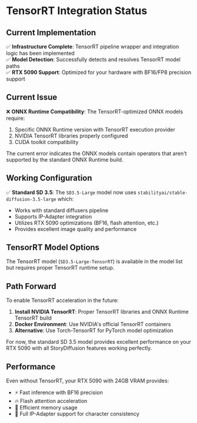 # TensorRT Integration Status

## Current Implementation

✅ **Infrastructure Complete**: TensorRT pipeline wrapper and integration logic has been implemented  
✅ **Model Detection**: Successfully detects and resolves TensorRT model paths  
✅ **RTX 5090 Support**: Optimized for your hardware with BF16/FP8 precision support

## Current Issue

❌ **ONNX Runtime Compatibility**: The TensorRT-optimized ONNX models require:
1. Specific ONNX Runtime version with TensorRT execution provider
2. NVIDIA TensorRT libraries properly configured
3. CUDA toolkit compatibility

The current error indicates the ONNX models contain operators that aren't supported by the standard ONNX Runtime build.

## Working Configuration

✅ **Standard SD 3.5**: The `SD3.5-Large` model now uses `stabilityai/stable-diffusion-3.5-large` which:
- Works with standard diffusers pipeline
- Supports IP-Adapter integration
- Utilizes RTX 5090 optimizations (BF16, flash attention, etc.)
- Provides excellent image quality and performance

## TensorRT Model Options

The TensorRT model (`SD3.5-Large-TensorRT`) is available in the model list but requires proper TensorRT runtime setup.

## Path Forward

To enable TensorRT acceleration in the future:

1. **Install NVIDIA TensorRT**: Proper TensorRT libraries and ONNX Runtime TensorRT build
2. **Docker Environment**: Use NVIDIA's official TensorRT containers
3. **Alternative**: Use Torch-TensorRT for PyTorch model optimization

For now, the standard SD 3.5 model provides excellent performance on your RTX 5090 with all StoryDiffusion features working perfectly.

## Performance

Even without TensorRT, your RTX 5090 with 24GB VRAM provides:
- ⚡ Fast inference with BF16 precision
- 🔥 Flash attention acceleration  
- 💾 Efficient memory usage
- 🎨 Full IP-Adapter support for character consistency